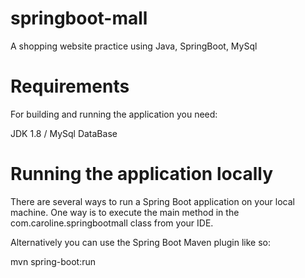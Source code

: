 # springboot-mall
A shopping website practice using Java, SpringBoot, MySql

# Requirements
For building and running the application you need:

JDK 1.8 / MySql DataBase


# Running the application locally
There are several ways to run a Spring Boot application on your local machine. One way is to execute the main method in the com.caroline.springbootmall class from your IDE.

Alternatively you can use the Spring Boot Maven plugin like so:

mvn spring-boot:run
